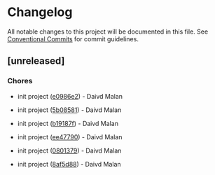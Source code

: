# Changelog

All notable changes to this project will be documented in this file. See [Conventional Commits](https://www.conventionalcommits.org/) for commit guidelines.

## [unreleased]

### Chores

-  init project ([e0986e2](https://github.com/YOUR_ORG/YOUR_REPO/commit/e0986e29497035230eedd0aee77af75e357ed87e)) - Daivd Malan

-  init project ([5b08581](https://github.com/YOUR_ORG/YOUR_REPO/commit/5b0858131e2841b95774ca100cb2fb3ffee96a0c)) - Daivd Malan

-  init project ([b19187f](https://github.com/YOUR_ORG/YOUR_REPO/commit/b19187f71239d27f7cd3032ca70ba6729f4b3a26)) - Daivd Malan

-  init project ([ee47790](https://github.com/YOUR_ORG/YOUR_REPO/commit/ee477902ebe0da40ebc50622ea61526fbe57797a)) - Daivd Malan

-  init project ([0801379](https://github.com/YOUR_ORG/YOUR_REPO/commit/0801379a7a690ec371700de6fae01378268c6347)) - Daivd Malan

-  init project ([8af5d88](https://github.com/YOUR_ORG/YOUR_REPO/commit/8af5d8886e4144d50740d402970a45ad1e859b3a)) - Daivd Malan

<!-- generated by git-cliff -->
